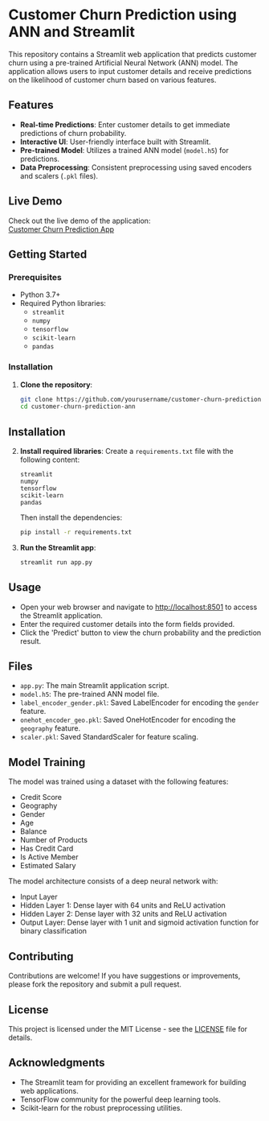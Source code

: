 # Customer Churn Prediction using ANN and Streamlit

This repository contains a Streamlit web application that predicts customer churn using a pre-trained Artificial Neural Network (ANN) model. The application allows users to input customer details and receive predictions on the likelihood of customer churn based on various features.

## Features

- **Real-time Predictions**: Enter customer details to get immediate predictions of churn probability.
- **Interactive UI**: User-friendly interface built with Streamlit.
- **Pre-trained Model**: Utilizes a trained ANN model (`model.h5`) for predictions.
- **Data Preprocessing**: Consistent preprocessing using saved encoders and scalers (`.pkl` files).

## Live Demo

Check out the live demo of the application:  
[Customer Churn Prediction App](https://customer-churn-prediction-ann-kfxkke4rnmul6dcxeju32e.streamlit.app/)

## Getting Started

### Prerequisites

- Python 3.7+
- Required Python libraries:
  - `streamlit`
  - `numpy`
  - `tensorflow`
  - `scikit-learn`
  - `pandas`

### Installation

1. **Clone the repository**:
   ```bash
   git clone https://github.com/yourusername/customer-churn-prediction-ann.git
   cd customer-churn-prediction-ann

## Installation

2. **Install required libraries**: Create a `requirements.txt` file with the following content:

    ```plaintext
    streamlit
    numpy
    tensorflow
    scikit-learn
    pandas
    ```

    Then install the dependencies:

    ```bash
    pip install -r requirements.txt
    ```

3. **Run the Streamlit app**:

    ```bash
    streamlit run app.py
    ```

## Usage

- Open your web browser and navigate to [http://localhost:8501](http://localhost:8501) to access the Streamlit application.
- Enter the required customer details into the form fields provided.
- Click the 'Predict' button to view the churn probability and the prediction result.

## Files

- `app.py`: The main Streamlit application script.
- `model.h5`: The pre-trained ANN model file.
- `label_encoder_gender.pkl`: Saved LabelEncoder for encoding the `gender` feature.
- `onehot_encoder_geo.pkl`: Saved OneHotEncoder for encoding the `geography` feature.
- `scaler.pkl`: Saved StandardScaler for feature scaling.

## Model Training

The model was trained using a dataset with the following features:

- Credit Score
- Geography
- Gender
- Age
- Balance
- Number of Products
- Has Credit Card
- Is Active Member
- Estimated Salary

The model architecture consists of a deep neural network with:

- Input Layer
- Hidden Layer 1: Dense layer with 64 units and ReLU activation
- Hidden Layer 2: Dense layer with 32 units and ReLU activation
- Output Layer: Dense layer with 1 unit and sigmoid activation function for binary classification

## Contributing

Contributions are welcome! If you have suggestions or improvements, please fork the repository and submit a pull request.

## License

This project is licensed under the MIT License - see the [LICENSE](LICENSE) file for details.

## Acknowledgments

- The Streamlit team for providing an excellent framework for building web applications.
- TensorFlow community for the powerful deep learning tools.
- Scikit-learn for the robust preprocessing utilities.

